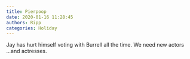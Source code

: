 ```yaml
---
title: Pierpoop
date: 2020-01-16 11:28:45
authors: Ripp
categories: Holiday
---
```


 Jay has hurt himself voting with Burrell all the time. We need new actors ...and actresses.